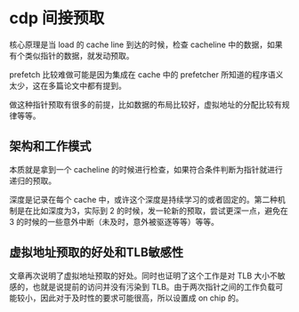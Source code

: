 # cdp 间接预取

核心原理是当 load 的 cache line 到达的时候，检查 cacheline 中的数据，如果有个类似指针的数据，就发动预取。

prefetch 比较难做可能是因为集成在 cache 中的 prefetcher 所知道的程序语义太少，这在多篇论文中都有提到。

做这种指针预取有很多的前提，比如数据的布局比较好，虚拟地址的分配比较有规律等等。

## 架构和工作模式

本质就是拿到一个 cacheline 的时候进行检查，如果符合条件判断为指针就进行递归的预取。

深度是记录在每个 cache 中，或许这个深度是持续学习的或者固定的。第二种机制是在比如深度为3，实际到 2 的时候，发一轮新的预取，尝试更深一点，避免在 3 的时候的一些意外中断（未及时，意外被驱逐等等）等等。

## 虚拟地址预取的好处和TLB敏感性

文章再次说明了虚拟地址预取的好处。同时也证明了这个工作是对 TLB 大小不敏感的，也就是说提前的访问并没有污染到 TLB。由于两次指针之间的工作负载可能较小，因此对于及时性的要求可能很高，所以设置成 on chip 的。
